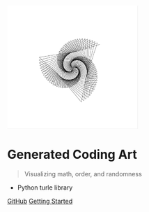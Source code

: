 <img width="300" alt="cover_pic" src="_media/cover_pic.png">



# Generated Coding Art

> Visualizing math, order, and randomness

- Python turle library


[GitHub](https://github.com/dderooy/python_art/)
[Getting Started](#docsify)
